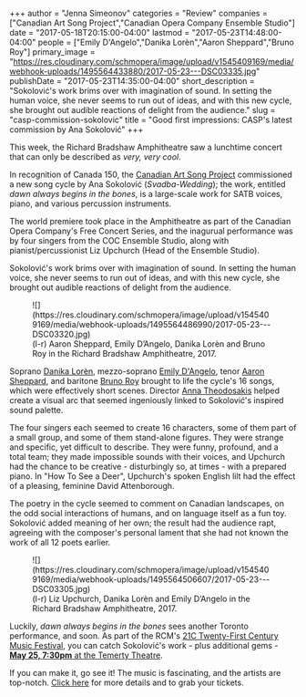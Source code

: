 +++
author = "Jenna Simeonov"
categories = "Review"
companies = ["Canadian Art Song Project","Canadian Opera Company Ensemble Studio"]
date = "2017-05-18T20:15:00-04:00"
lastmod = "2017-05-23T14:48:00-04:00"
people = ["Emily D'Angelo","Danika Lorèn","Aaron Sheppard","Bruno Roy"]
primary_image = "https://res.cloudinary.com/schmopera/image/upload/v1545409169/media/webhook-uploads/1495564433880/2017-05-23---DSC03335.jpg"
publishDate = "2017-05-23T14:35:00-04:00"
short_description = "Sokolović&#039;s work brims over with imagination of sound. In setting the human voice, she never seems to run out of ideas, and with this new cycle, she brought out audible reactions of delight from the audience."
slug = "casp-commission-sokolovic"
title = "Good first impressions: CASP&#039;s latest commission by Ana Sokolović"
+++

This week, the Richard Bradshaw Amphitheatre saw a lunchtime concert that can only be described as *very, very cool*.

In recognition of Canada 150, the [Canadian Art Song Project](/scene/companies/canadian-art-song-project/) commissioned a new song cycle by Ana Sokolović (*Svadba-Wedding*); the work, entitled *dawn always begins in the bones*, is a large-scale work for SATB voices, piano, and various percussion instruments.

The world premiere took place in the Amphitheatre as part of the Canadian Opera Company's Free Concert Series, and the inagurual performance was by four singers from the COC Ensemble Studio, along with pianist/percussionist Liz Upchurch (Head of the Ensemble Studio).

Sokolović's work brims over with imagination of sound. In setting the human voice, she never seems to run out of ideas, and with this new cycle, she brought out audible reactions of delight from the audience.

<figure data-type="image">
![](https://res.cloudinary.com/schmopera/image/upload/v1545409169/media/webhook-uploads/1495564486990/2017-05-23---DSC03320.jpg)
<figcaption>(l-r) Aaron Sheppard, Emily D’Angelo, Danika Lorèn and Bruno Roy in the Richard Bradshaw Amphitheatre, 2017.</figcaption>
</figure>

Soprano [Danika Lorèn](/scene/people/danika-loren/), mezzo-soprano [Emily D'Angelo](/scene/people/emily-dangelo/), tenor [Aaron Sheppard](/scene/people/aaron-sheppard/), and baritone [Bruno Roy](/scene/people/bruno-roy/) brought to life the cycle's 16 songs, which were effectively short scenes. Director [Anna Theodosakis](/scene/people/anna-theodosakis/) helped create a visual arc that seemed ingeniously linked to Sokolović's inspired sound palette.

The four singers each seemed to create 16 characters, some of them part of a small group, and some of them stand-alone figures. They were strange and specific, yet difficult to describe. They were funny, profound, and a total team; they made impossible sounds with their voices, and Upchurch had the chance to be creative - disturbingly so, at times - with a prepared piano. In "How To See a Deer", Upchurch's spoken English lilt had the effect of a 
pleasing, feminine David Attenborough.

The poetry in the cycle seemed to comment on Canadian landscapes, on the odd social interactions of humans, and on language itself as a fun toy. Sokolović added meaning of her own; the result had the audience rapt, agreeing with the composer's personal lament that she had not known the work of all 12 poets earlier.

<figure data-type="image">
![](https://res.cloudinary.com/schmopera/image/upload/v1545409169/media/webhook-uploads/1495564506607/2017-05-23---DSC03305.jpg)
<figcaption>(l-r) Liz Upchurch, Danika Lorèn and Emily D’Angelo in the Richard Bradshaw Amphitheatre, 2017.</figcaption>
</figure>

Luckily, *dawn always begins in the bones* sees another Toronto performance, and soon. As part of the RCM's [21C Twenty-First Century Music Festival](https://performance.rcmusic.ca/21c), you can catch Sokolović's work - plus additional gems - [**May 25, 7:30pm** at the Temerty Theatre](https://performance.rcmusic.ca/event/21c/canadian-art-song-project). 

If you can make it, go see it! The music is fascinating, and the artists are top-notch. [Click here](https://performance.rcmusic.ca/event/21c/canadian-art-song-project) for more details and to grab your tickets.
